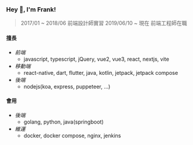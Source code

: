 ### Hey 👋, I'm Frank!

> 2017/01 ~ 2018/06 前端設計師實習
> 2019/06/10 ~ 現在 前端工程師在職

#### 擅長

* *前端*
  * javascript, typescript, jQuery, vue2, vue3, react, nextjs, vite
* *移動端*
  * react-native, dart, flutter, java, kotlin, jetpack, jetpack compose
* *後端*
  * nodejs(koa, express, puppeteer, ...)

#### 會用

* *後端*
  * golang, python, java(springboot)
* *維運*
  * docker, docker compose, nginx, jenkins
